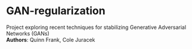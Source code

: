 # GAN-regularization
Project exploring recent techniques for stabilizing Generative Adversarial Networks (GANs) <br>
**Authors**: Quinn Frank, Cole Juracek
